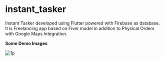 # instant_tasker

  Instant Tasker developed using Flutter powered with Firebase as database. It is Freelancing app based on Fiver model in addition to Physical Orders with Google Maps Integration.
  
  **Some Demo Images**
  
  ![1p](https://user-images.githubusercontent.com/57300829/116604125-2dbc0100-a947-11eb-8349-b0cc74a3d5bd.jpeg)
